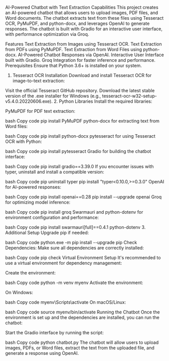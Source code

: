 AI-Powered Chatbot with Text Extraction Capabilities
This project creates an AI-powered chatbot that allows users to upload images, PDF files, and Word documents. The chatbot extracts text from these files using Tesseract OCR, PyMuPDF, and python-docx, and leverages OpenAI to generate responses. The chatbot is built with Gradio for an interactive user interface, with performance optimization via Groq.

Features
Text Extraction from Images using Tesseract OCR.
Text Extraction from PDFs using PyMuPDF.
Text Extraction from Word Files using python-docx.
AI-Powered Chatbot Responses via OpenAI.
Interactive User Interface built with Gradio.
Groq Integration for faster inference and performance.
Prerequisites
Ensure that Python 3.6+ is installed on your system.

1. Tesseract OCR Installation
Download and install Tesseract OCR for image-to-text extraction:

Visit the official Tesseract GitHub repository.
Download the latest stable version of the .exe installer for Windows (e.g., tesseract-ocr-w32-setup-v5.4.0.20220606.exe).
2. Python Libraries
Install the required libraries:

PyMuPDF for PDF text extraction:

bash
Copy code
pip install PyMuPDF
python-docx for extracting text from Word files:

bash
Copy code
pip install python-docx
pytesseract for using Tesseract OCR with Python:

bash
Copy code
pip install pytesseract
Gradio for building the chatbot interface:

bash
Copy code
pip install gradio==3.39.0
If you encounter issues with typer, uninstall and install a compatible version:

bash
Copy code
pip uninstall typer
pip install "typer<0.10.0,>=0.3.0"
OpenAI for AI-powered responses:

bash
Copy code
pip install openai==0.28
pip install --upgrade openai
Groq for optimizing model inference:

bash
Copy code
pip install groq
Swarmauri and python-dotenv for environment configuration and performance:

bash
Copy code
pip install swarmauri[full]==0.4.1 python-dotenv
3. Additional Setup
Upgrade pip if needed:

bash
Copy code
python.exe -m pip install --upgrade pip
Check Dependencies: Make sure all dependencies are correctly installed:

bash
Copy code
pip check
Virtual Environment Setup
It's recommended to use a virtual environment for dependency management:

Create the environment:

bash
Copy code
python -m venv myenv
Activate the environment:

On Windows:

bash
Copy code
myenv\Scripts\activate
On macOS/Linux:

bash
Copy code
source myenv/bin/activate
Running the Chatbot
Once the environment is set up and the dependencies are installed, you can run the chatbot:

Start the Gradio interface by running the script:

bash
Copy code
python chatbot.py
The chatbot will allow users to upload images, PDFs, or Word files, extract the text from the uploaded file, and generate a response using OpenAI.

